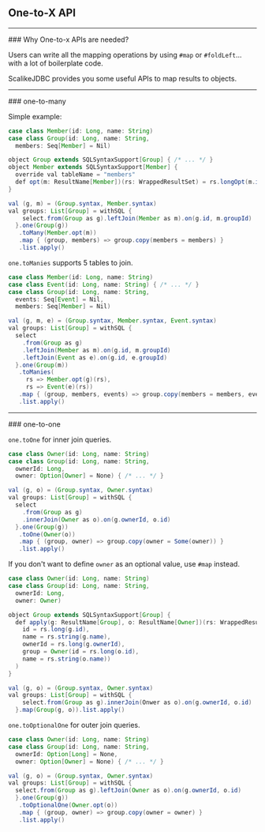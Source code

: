 ## One-to-X API

<hr/>
### Why One-to-x APIs are needed?

Users can write all the mapping operations by using `#map` or `#foldLeft`... with a lot of boilerplate code.

ScalikeJDBC provides you some useful APIs to map results to objects.

<hr/>
### one-to-many

Simple example:

```java
case class Member(id: Long, name: String)
case class Group(id: Long, name: String,
  members: Seq[Member] = Nil)

object Group extends SQLSyntaxSupport[Group] { /* ... */ }
object Member extends SQLSyntaxSupport[Member] {
  override val tableName = "members"
  def opt(m: ResultName[Member])(rs: WrappedResultSet) = rs.longOpt(m.id).map(_ => Member(m)(rs))
}

val (g, m) = (Group.syntax, Member.syntax)
val groups: List[Group] = withSQL {
    select.from(Group as g).leftJoin(Member as m).on(g.id, m.groupId)
  }.one(Group(g))
   .toMany(Member.opt(m))
   .map { (group, members) => group.copy(members = members) }
   .list.apply()
```

`one.toManies` supports 5 tables to join.

```java
case class Member(id: Long, name: String)
case class Event(id: Long, name: String) { /* ... */ }
case class Group(id: Long, name: String,
  events: Seq[Event] = Nil,
  members: Seq[Member] = Nil)

val (g, m, e) = (Group.syntax, Member.syntax, Event.syntax)
val groups: List[Group] = withSQL {
  select
    .from(Group as g)
    .leftJoin(Member as m).on(g.id, m.groupId)
    .leftJoin(Event as e).on(g.id, e.groupId)
  }.one(Group(m))
   .toManies(
     rs => Member.opt(g)(rs),
     rs => Event(e)(rs))
   .map { (group, members, events) => group.copy(members = members, events = events) }
   .list.apply()
```

<hr/>
### one-to-one

`one.toOne` for inner join queries.

```java
case class Owner(id: Long, name: String)
case class Group(id: Long, name: String,
  ownerId: Long,
  owner: Option[Owner] = None) { /* ... */ }

val (g, o) = (Group.syntax, Owner.syntax)
val groups: List[Group] = withSQL {
  select
    .from(Group as g)
    .innerJoin(Owner as o).on(g.ownerId, o.id)
  }.one(Group(g))
   .toOne(Owner(o))
   .map { (group, owner) => group.copy(owner = Some(owner)) }
   .list.apply()
```

If you don't want to define `owner` as an optional value, use `#map` instead.

```java
case class Owner(id: Long, name: String)
case class Group(id: Long, name: String,
  ownerId: Long,
  owner: Owner)

object Group extends SQLSyntaxSupport[Group] {
  def apply(g: ResultName[Group], o: ResultName[Owner])(rs: WrappedResultSet) = new Group(
    id = rs.long(g.id),
    name = rs.string(g.name),
    ownerId = rs.long(g.ownerId),
    group = Owner(id = rs.long(o.id),
    name = rs.string(o.name))
  )
}

val (g, o) = (Group.syntax, Owner.syntax)
val groups: List[Group] = withSQL {
    select.from(Group as g).innerJoin(Onwer as o).on(g.ownerId, o.id)
  }.map(Group(g, o)).list.apply()
```

`one.toOptionalOne` for outer join queries.

```java
case class Owner(id: Long, name: String)
case class Group(id: Long, name: String,
  ownerId: Option[Long] = None,
  owner: Option[Owner] = None) { /* ... */ }

val (g, o) = (Group.syntax, Owner.syntax)
val groups: List[Group] = withSQL {
  select.from(Group as g).leftJoin(Owner as o).on(g.ownerId, o.id)
  }.one(Group(g))
   .toOptionalOne(Owner.opt(o))
   .map { (group, owner) => group.copy(owner = owner) }
   .list.apply()
```
